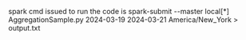 spark cmd issued to run the code is spark-submit --master local[*] AggregationSample.py 2024-03-19 2024-03-21 America/New_York > output.txt
